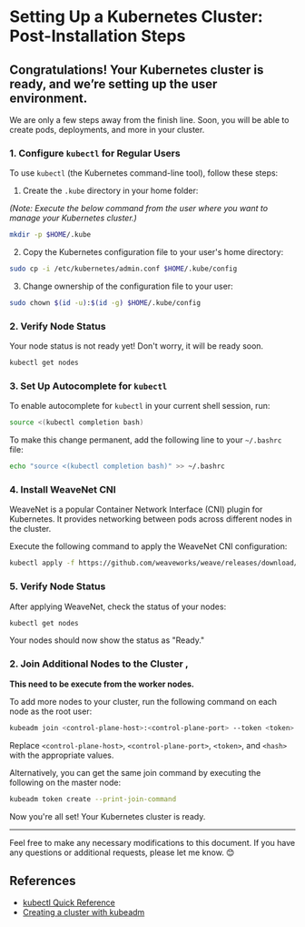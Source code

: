 # Setting Up a Kubernetes Cluster: Post-Installation Steps

## Congratulations! Your Kubernetes cluster is ready, and we’re setting up the user environment.

We are only a few steps away from the finish line. Soon, you will be able to create pods, deployments, and more in your cluster.

### 1. Configure `kubectl` for Regular Users

To use `kubectl` (the Kubernetes command-line tool), follow these steps:

1. Create the `.kube` directory in your home folder:

*(Note: Execute the below command from the user where you want to manage your Kubernetes cluster.)*
```bash
mkdir -p $HOME/.kube
```

2. Copy the Kubernetes configuration file to your user's home directory:
```bash
sudo cp -i /etc/kubernetes/admin.conf $HOME/.kube/config
```

3. Change ownership of the configuration file to your user:
```bash
sudo chown $(id -u):$(id -g) $HOME/.kube/config
```
### 2. Verify Node Status

Your node status is not ready yet! Don't worry, it will be ready soon.
```bash
kubectl get nodes
```

### 3. Set Up Autocomplete for `kubectl`

To enable autocomplete for `kubectl` in your current shell session, run:
```bash
source <(kubectl completion bash)
```

To make this change permanent, add the following line to your `~/.bashrc` file:
```bash
echo "source <(kubectl completion bash)" >> ~/.bashrc
```

### 4. Install WeaveNet CNI

WeaveNet is a popular Container Network Interface (CNI) plugin for Kubernetes. It provides networking between pods across different nodes in the cluster.

Execute the following command to apply the WeaveNet CNI configuration:
```bash
kubectl apply -f https://github.com/weaveworks/weave/releases/download/v2.8.1/weave-daemonset-k8s.yaml
```

### 5. Verify Node Status

After applying WeaveNet, check the status of your nodes:
```bash
kubectl get nodes
```
Your nodes should now show the status as "Ready."


### 2. Join Additional Nodes to the Cluster , 

**This need to be execute from the worker nodes.**

To add more nodes to your cluster, run the following command on each node as the root user:
```bash
kubeadm join <control-plane-host>:<control-plane-port> --token <token> --discovery-token-ca-cert-hash sha256:<hash>
```
Replace `<control-plane-host>`, `<control-plane-port>`, `<token>`, and `<hash>` with the appropriate values.

Alternatively, you can get the same join command by executing the following on the master node:
```bash
kubeadm token create --print-join-command
```


Now you're all set! Your Kubernetes cluster is ready. 

---

Feel free to make any necessary modifications to this document. If you have any questions or additional requests, please let me know. 😊

## References
- [kubectl Quick Reference](https://kubernetes.io/docs/reference/kubectl/quick-reference/#bash)
- [Creating a cluster with kubeadm](https://kubernetes.io/docs/setup/production-environment/tools/kubeadm/create-cluster-kubeadm/)
